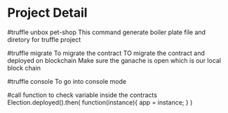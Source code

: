 # Project Detail


#truffle unbox pet-shop
This command generate boiler plate file and diretory for truffle project

#truffle migrate 
To migrate the contract
TO migrate the contract and deployed on blockchain
Make sure the ganache is open which is our local block chain 


#truffle console
To go into console mode

#call function to check variable inside the contracts
Election.deployed().then(
    function(instance){
        app = instance;
    }
) 
